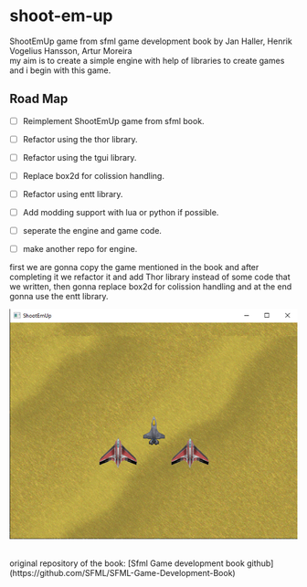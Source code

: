 # shoot-em-up
ShootEmUp game from sfml game development book by Jan Haller, Henrik Vogelius Hansson, Artur Moreira 
<br>
my aim is to create a simple engine with help of libraries to create games and i begin with this game.
## Road Map
- [ ] Reimplement ShootEmUp game from sfml book.
- [ ] Refactor using the thor library.
- [ ] Refactor using the tgui library.
- [ ] Replace box2d for colission handling.
- [ ] Refactor using entt library.
- [ ] Add modding support with lua or python if possible.
- [ ] seperate the engine and game code.
- [ ] make another repo for engine.


first we are gonna copy the game mentioned in the book and after completing it we refactor it and 
add Thor library instead of some code that we written, then gonna replace box2d for colission handling and at the end 
gonna use the entt library.

![alt text](https://github.com/nerdism/shoot-em-up/blob/main/readme_resources/shootemup.png)

<br>
original repository of the book: [Sfml Game development book github](https://github.com/SFML/SFML-Game-Development-Book)
